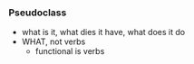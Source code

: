 ### Pseudoclass
- what is it, what dies it have, what does it do
- WHAT, not verbs
  - functional is verbs
